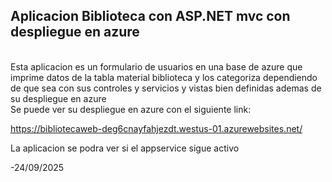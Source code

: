 <h2>Aplicacion Biblioteca con ASP.NET mvc con despliegue en azure</h2>

<br>
Esta aplicacion es un formulario de usuarios en una base de azure que imprime datos de la tabla material biblioteca y los categoriza dependiendo de que sea con sus controles y servicios y vistas bien definidas ademas de su despliegue en azure 

<br>
Se puede ver su despliegue en azure con el siguiente link:

https://bibliotecaweb-deg6cnayfahjezdt.westus-01.azurewebsites.net/
<br>

La aplicacion se podra ver si el appservice sigue activo 

-24/09/2025